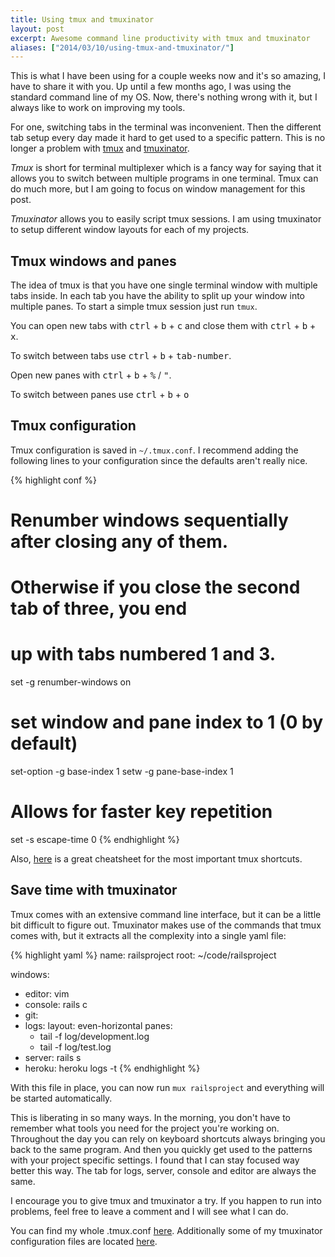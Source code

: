 ```yaml
---
title: Using tmux and tmuxinator
layout: post
excerpt: Awesome command line productivity with tmux and tmuxinator
aliases: ["2014/03/10/using-tmux-and-tmuxinator/"]
---
```


This is what I have been using for a couple weeks now and it's so amazing, I have to share it with you.
Up until a few months ago, I was using the standard command line of my OS. Now, there's nothing wrong with it, but I always like to work on improving my tools.

For one, switching tabs in the terminal was inconvenient. Then the different tab setup every day made it hard to get used to a specific pattern.
This is no longer a problem with [tmux](http://en.wikipedia.org/wiki/Tmux) and [tmuxinator](https://github.com/tmuxinator/tmuxinator).

*Tmux* is short for terminal multiplexer which is a fancy way for saying that it allows you to switch between multiple programs in one terminal. Tmux can do much more, but I am going to focus on window management for this post.

*Tmuxinator* allows you to easily script tmux sessions. I am using tmuxinator to setup different window layouts for each of my projects.


## Tmux windows and panes

The idea of tmux is that you have one single terminal window with multiple tabs inside. In each tab you have the ability to split up your window into multiple panes.
To start a simple tmux session just run `tmux`.

You can open new tabs with <kbd>ctrl</kbd> + <kbd>b</kbd> + <kbd>c</kbd> and close them with <kbd>ctrl</kbd> + <kbd>b</kbd> + <kbd>x</kbd>.

To switch between tabs use <kbd>ctrl</kbd> +  <kbd>b</kbd> + <kbd>tab-number</kbd>.

Open new panes with <kbd>ctrl</kbd> +  <kbd>b</kbd> + <kbd>%</kbd> / <kbd>"</kbd>.

To switch between panes use <kbd>ctrl</kbd> + <kbd>b</kbd> + <kbd>o</kbd>

## Tmux configuration
Tmux configuration is saved in `~/.tmux.conf`. I recommend adding the following lines to your configuration since the defaults aren't really nice.

{% highlight conf %}
# Renumber windows sequentially after closing any of them.
# Otherwise if you close the second tab of three, you end
# up with tabs numbered 1 and 3.
set -g renumber-windows on

# set window and pane index to 1 (0 by default)
set-option -g base-index 1
setw -g pane-base-index 1

# Allows for faster key repetition
set -s escape-time 0
{% endhighlight %}

Also, [here](https://gist.github.com/MohamedAlaa/2961058) is a great cheatsheet for the most important tmux shortcuts.

## Save time with tmuxinator
Tmux comes with an extensive command line interface, but it can be a little bit difficult to figure out. Tmuxinator makes use of the commands that tmux comes with, but it extracts all the complexity into a single yaml file:

{% highlight yaml %}
name: railsproject
root: ~/code/railsproject

windows:
  - editor: vim
  - console: rails c
  - git:
  - logs:
    layout: even-horizontal
    panes:
      - tail -f log/development.log
      - tail -f log/test.log
  - server: rails s
  - heroku: heroku logs -t
{% endhighlight %}

With this file in place, you can now run `mux railsproject` and everything will be started automatically.

This is liberating in so many ways. In the morning, you don't have to remember what tools you need for the project you're working on. Throughout the day you can rely on keyboard shortcuts always bringing you back to the same program.
And then you quickly get used to the patterns with your project specific settings. I found that I can stay focused way better this way. The tab for logs, server, console and editor are always the same.

I encourage you to give tmux and tmuxinator a try. If you happen to run into problems, feel free to leave a comment and I will see what I can do.

You can find my whole .tmux.conf [here](https://gitlab.com/phansch/dotfiles/blob/master/tmux.conf). Additionally some of my tmuxinator configuration files are located [here](https://gitlab.com/phansch/dotfiles/tree/master/tmuxinator).
